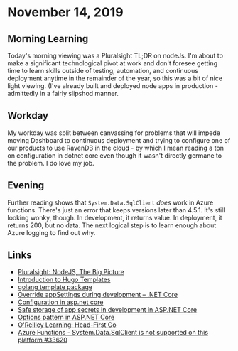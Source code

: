 # November 14, 2019

## Morning Learning

Today's morning viewing was a Pluralsight TL;DR on nodeJs. I'm about to make a significant technological pivot at work and don't foresee getting time to learn skills outside of testing, automation, and continuous deployment anytime in the remainder of the year, so this was a bit of nice light viewing. (I've already built and deployed node apps in production - admittedly in a fairly slipshod manner.

## Workday

My workday was split between canvassing for problems that will impede moving Dashboard to continuous deployment and trying to configure one of our products to use RavenDB in the cloud - by which I mean reading a ton on configuration in dotnet core even though it wasn't directly germane to the problem. I do love my job.

## Evening

Further reading shows that ``System.Data.SqlClient`` _does_ work in Azure functions. There's just an error that keeps versions later than 4.5.1. It's still looking wonky, though. In development, it returns value. In deployment, it returns 200, but no data. The next logical step is to learn enough about Azure logging to find out why.

## Links

* [Pluralsight: NodeJS, The Big Picture](https://app.pluralsight.com/library/courses/nodejs-big-picture/table-of-contents)
* [Introduction to Hugo Templates](https://gohugo.io/templates/introduction/)
* [golang template package](https://golang.org/pkg/text/template/)
* [Override appSettings during development – .NET Core](https://ankitvijay.net/2018/12/28/override-appsettings-during-development-net-core/)
* [Configuration in asp.net core](https://ankitvijay.net/2018/12/28/override-appsettings-during-development-net-core/)
* [Safe storage of app secrets in development in ASP.NET Core](https://docs.microsoft.com/en-us/aspnet/core/security/app-secrets?view=aspnetcore-3.0&tabs=windows)
* [Options pattern in ASP.NET Core](https://docs.microsoft.com/en-us/aspnet/core/fundamentals/configuration/options?view=aspnetcore-3.0)
* [O'Reilley Learning: Head-First Go](https://learning.oreilly.com/library/view/head-first-go/9781491969540/ch01.html#)
* [Azure Functions - System.Data.SqlClient is not supported on this platform #33620](https://github.com/dotnet/corefx/issues/33620)
